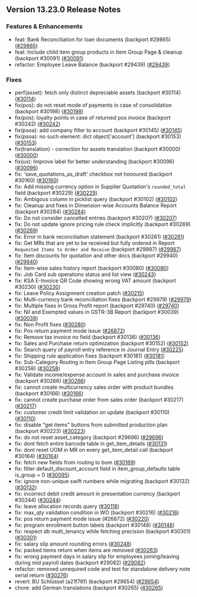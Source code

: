 ## Version 13.23.0 Release Notes

### Features & Enhancements

- feat: Bank Reconciliation for loan documents (backport #29865) ([#29865](https://github.com/capkpi/erp/pull/29865))
- feat: Include child item group products in Item Group Page & cleanup (backport #30091) ([#30091](https://github.com/capkpi/erp/pull/30091))
- refactor: Employee Leave Balance (backport #29439) ([#29439](https://github.com/capkpi/erp/pull/29439))

### Fixes

- perf(asset): fetch only distinct depreciable assets (backport #30114) ([#30114](https://github.com/capkpi/erp/pull/30114))
- fix(pos): do not reset mode of payments in case of consolidation (backport #30198) ([#30198](https://github.com/capkpi/erp/pull/30198))
- fix(pos): loyalty points in case of returned pos invoice (backport #30242) ([#30242](https://github.com/capkpi/erp/pull/30242))
- fix(psoa): add company filter to account (backport #30145) ([#30145](https://github.com/capkpi/erp/pull/30145))
- fix(psoa): no such element: dict object['account'] (backport #30153) ([#30153](https://github.com/capkpi/erp/pull/30153))
- fix(translation) - correction for assets translation (backport #30000) ([#30000](https://github.com/capkpi/erp/pull/30000))
- fix(ux): Improve label for better understanding (backport #30096) ([#30096](https://github.com/capkpi/erp/pull/30096))
- fix: 'save_quotations_as_draft' checkbox not honoured (backport #30160) ([#30160](https://github.com/capkpi/erp/pull/30160))
- fix: Add missing currency option in Supplier Quotation's `rounded_total` field (backport #30229) ([#30229](https://github.com/capkpi/erp/pull/30229))
- fix: Ambigous column in picklist query (backport #30102) ([#30102](https://github.com/capkpi/erp/pull/30102))
- fix: Cleanup and fixes in Dimension-wise Accounts Balance Report (backport #30284) ([#30284](https://github.com/capkpi/erp/pull/30284))
- fix: Do not consider cancelled entries (backport #30207) ([#30207](https://github.com/capkpi/erp/pull/30207))
- fix: Do not update ignore pricing rule check implicitly (backport #30269) ([#30269](https://github.com/capkpi/erp/pull/30269))
- fix: Error in bank reconciliation statement (backport #30261) ([#30261](https://github.com/capkpi/erp/pull/30261))
- fix: Get MRs that are yet to be received but fully ordered in Report `Requested Items to Order and Receive` (backport #29987) ([#29987](https://github.com/capkpi/erp/pull/29987))
- fix: Item discounts for quotation and other docs (backport #29940) ([#29940](https://github.com/capkpi/erp/pull/29940))
- fix: Item-wise sales history report (backport #30080) ([#30080](https://github.com/capkpi/erp/pull/30080))
- fix: Job Card sub operations status and list view ([#30243](https://github.com/capkpi/erp/pull/30243))
- fix: KSA E-Invoice QR Code showing wrong VAT amount (backport #30230) ([#30230](https://github.com/capkpi/erp/pull/30230))
- fix: Leave Policy Assignment creation patch ([#30215](https://github.com/capkpi/erp/pull/30215))
- fix: Multi-currency bank reconciliation fixes (backport #29979) ([#29979](https://github.com/capkpi/erp/pull/29979))
- fix: Multiple fixes in Gross Profit report (backport #29740) ([#29740](https://github.com/capkpi/erp/pull/29740))
- fix: Nil and Exempted values in GSTR-3B Report (backport #30039) ([#30039](https://github.com/capkpi/erp/pull/30039))
- fix: Non Profit fixes ([#30280](https://github.com/capkpi/erp/pull/30280))
- fix: Pos return payment mode issue ([#26872](https://github.com/capkpi/erp/pull/26872))
- fix: Remove tax invoice no field (backport #30136) ([#30136](https://github.com/capkpi/erp/pull/30136))
- fix: Sales and Purchase return optimization (backport #30152) ([#30152](https://github.com/capkpi/erp/pull/30152))
- fix: Search query of payroll entry reference in Journal Entry ([#30225](https://github.com/capkpi/erp/pull/30225))
- fix: Shipping rule application fixes (backport #30181) ([#30181](https://github.com/capkpi/erp/pull/30181))
- fix: Sub-Category Routing in Item Group Page Listing pills (backport #30258) ([#30258](https://github.com/capkpi/erp/pull/30258))
- fix: Validate income/expense account in sales and purchase invoice (backport #30266) ([#30266](https://github.com/capkpi/erp/pull/30266))
- fix: cannot create multicurrency sales order with product bundles (backport #30166) ([#30166](https://github.com/capkpi/erp/pull/30166))
- fix: cannot create purchase order from sales order (backport #30217) ([#30217](https://github.com/capkpi/erp/pull/30217))
- fix: customer credit limit validation on update (backport #30110) ([#30110](https://github.com/capkpi/erp/pull/30110))
- fix: disable "get items" buttons from submitted production plan (backport #30223) ([#30223](https://github.com/capkpi/erp/pull/30223))
- fix: do not reset asset_category (backport #29696) ([#29696](https://github.com/capkpi/erp/pull/29696))
- fix: dont fetch entire barcode table in get_item_details ([#30131](https://github.com/capkpi/erp/pull/30131))
- fix: dont reset UOM in MR on every get_item_detail call (backport #30164) ([#30164](https://github.com/capkpi/erp/pull/30164))
- fix: fetch new fields from routing to bom ([#30169](https://github.com/capkpi/erp/pull/30169))
- fix: filter default_discount_account field in item_group_defaults table is_group = 0 ([#30095](https://github.com/capkpi/erp/pull/30095))
- fix: ignore non-unique swift numbers while migrating (backport #30132) ([#30132](https://github.com/capkpi/erp/pull/30132))
- fix: incorrect debit credit amount in presentation currency (backport #30244) ([#30244](https://github.com/capkpi/erp/pull/30244))
- fix: leave allocation records query ([#30118](https://github.com/capkpi/erp/pull/30118))
- fix: max_qty validation condition in WO (backport #30216) ([#30216](https://github.com/capkpi/erp/pull/30216))
- fix: pos return payment mode issue (#26872) ([#30220](https://github.com/capkpi/erp/pull/30220))
- fix: program enrollment button labels (backport #30148) ([#30148](https://github.com/capkpi/erp/pull/30148))
- fix: respect db multi_tenancy while fetching precision (backport #30301) ([#30301](https://github.com/capkpi/erp/pull/30301))
- fix: salary slip amount rounding errors ([#30248](https://github.com/capkpi/erp/pull/30248))
- fix: packed items return when items are removed ([#30263](https://github.com/capkpi/erp/pull/30263))
- fix: wrong payment days in salary slip for employees joining/leaving during mid payroll dates (backport #29082) ([#29082](https://github.com/capkpi/erp/pull/29082))
- refactor: removed unrequired code and test for standalone delivery note serial return ([#30276](https://github.com/capkpi/erp/pull/30276))
- revert: BU Schlüssel (a21f76f) (backport #29654) ([#29654](https://github.com/capkpi/erp/pull/29654))
- chore: add German translations (backport #30265) ([#30265](https://github.com/capkpi/erp/pull/30265))

